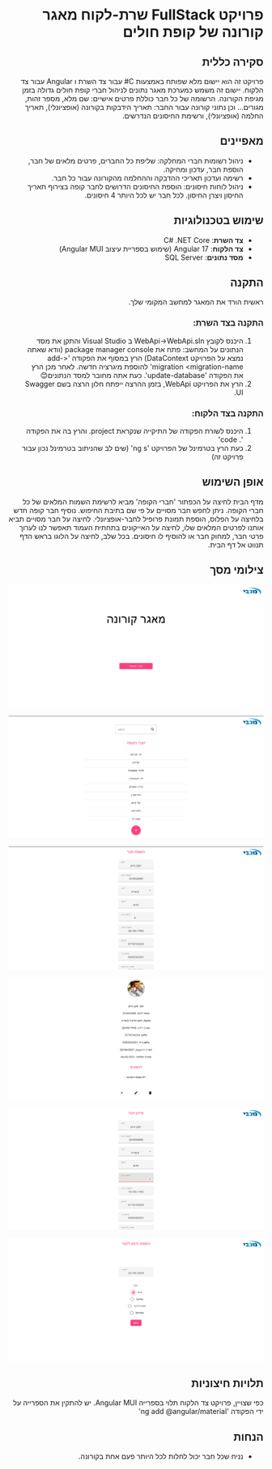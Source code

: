 <div dir="rtl">

# פרויקט FullStack שרת-לקוח מאגר קורונה של קופת חולים

## סקירה כללית

פרויקט זה הוא יישום מלא שפותח באמצעות C# עבור צד השרת ו Angular עבור צד הלקוח.
יישום זה משמש כמערכת מאגר נתונים לניהול חברי קופת חולים גדולה בזמן מגיפת הקורונה.
הרשומה של כל חבר כוללת פרטים אישיים: שם מלא, מספר זהות, מגורים... וכן נתוני קורונה עבור החבר: תאריך הידבקות בקורונה (אופציונלי), תאריך החלמה (אופציונלי), ורשימת החיסונים הנדרשים.




## מאפיינים

- ניהול רשומות חברי המחלקה: שליפת כל החברים, פרטים מלאים של חבר, הוספת חבר, עדכון ומחיקה.
- רשימה ועדכון תאריכי ההדבקה וההחלמה מהקורונה עבור כל חבר.
- ניהול לוחות חיסונים: הוספת החיסונים הדרושים לחבר קופה בצירוף תאריך החיסון ויצרן החיסון. לכל חבר יש לכל היותר 4 חיסונים.




## שימוש בטכנולוגיות

- **צד השרת**: C# .NET Core
- **צד הלקוח**: 17 Angular (שימוש בספריית עיצוב Angular MUI)
- **מסד נתונים**: SQL Server




## התקנה

ראשית הורד את המאגר למחשב המקומי שלך. 

### התקנה בצד השרת:

1. היכנס לקובץ WebApi->WebApi.sIn ב Visual Studio והתקן את מסד הנתונים על המחשב:
פתח את package manager console (וודא שאתה נמצא על הפרויקט DataContext)
הרץ במסוף את הפקודה '<add-migration <migration-name' להוספת מיגרציה חדשה.
לאחר מכן הרץ את הפקודה 'update-database'.
כעת אתה מחובר למסד הנתונים😊
2. הרץ את הפרויקט WebApi, בזמן ההרצה ייפתח חלון הרצה בשם Swagger UI.




### התקנה בצד הלקוח:

1. היכנס לשורת הפקודה של התיקייה שנקראת project. והרץ בה את הפקודה '. code'
2. כעת הרץ בטרמינל של הפרויקט 'ng s' (שים לב שהניתוב בטרמינל נכון עבור פרויקט זה)




## אופן השימוש

מדף הבית לחיצה על הכפתור 'חברי הקופה' מביא לרשימת השמות המלאים של כל חברי הקופה. ניתן לחפש חבר מסויים על פי שם בתיבת החיפוש.
נוסיף חבר קופה חדש בלחיצה על הפלוס, הוספת תמונת פרופיל לחבר-אופציונלי.
לחיצה על חבר מסויים תביא אותנו לפרטים המלאים שלו, 
לחיצה על האייקונים בתחתית העמוד תאפשר לנו לערוך פרטי חבר, למחוק חבר או להוסיף לו חיסונים.
בכל שלב, לחיצה על הלוגו בראש הדף תנווט אל דף הבית.




## צילומי מסך
![Homepage](screenshots/home.png)
<!-- Empty line -->
![membersList](screenshots/members-list.png)
<!-- Empty line -->
![addMember](screenshots/add-member.png)
<!-- Empty line -->
![memberDetails](screenshots/member-details.png)
<!-- Empty line -->
![updateMember](screenshots/update-member.png)
<!-- Empty line -->
![addVaccine](screenshots/add-vaccine.png)





## תלויות חיצוניות

כפי שצויין, פרויקט צד הלקוח תלוי בספרייה Angular MUI. יש להתקין את הספרייה על ידי הפקודה 'ng add @angular/material'




## הנחות

- נניח שכל חבר יכול לחלות לכל היותר פעם אחת בקורונה.




</div> 
